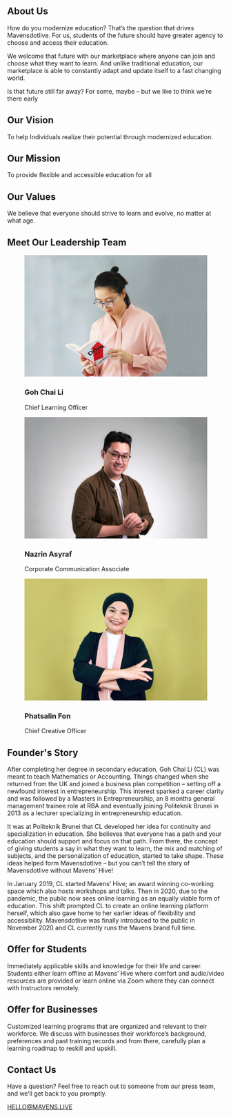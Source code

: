 ## About Us

How do you modernize education? That’s the question that drives Mavensdotlive.
For us, students of the future should have greater agency to choose and access their education.

We welcome that future with our marketplace where anyone can join and choose what they want to learn.
And unlike traditional education, our marketplace is able to constantly adapt and update itself
to a fast changing world.

Is that future still far away? For some, maybe – but we like to think we’re there early

## Our Vision

To help Individuals realize their potential through modernized education.

## Our Mission

To provide flexible and accessible education for all

## Our Values

We believe that everyone should strive to learn and evolve, no matter at what age.

## Meet Our Leadership Team

<x-team>

  <figure>
    <img src="../../public/media/posters/1.jpg" x:src="/media/posters/1.jpg"/>
    <figcaption>
      <h3 as="name">Goh Chai Li</h3>
      <span as="position">Chief Learning Officer</span>
    </figcaption>
  </figure>

  <figure>
    <img src="../../public/media/posters/2.jpg" x:src="/media/posters/2.jpg"/>
    <figcaption>
      <h3 as="name">Nazrin Asyraf</h3>
      <span as="position">Corporate Communication Associate</span>
    </figcaption>
  </figure>

  <figure>
    <img src="../../public/media/posters/3.jpg" x:src="/media/posters/3.jpg"/>
    <figcaption>
      <h3 as="name">Phatsalin Fon</h3>
      <span as="position">Chief Creative Officer</span>
    </figcaption>
  </figure>

</x-team>

## Founder's Story

After completing her degree in secondary education, Goh Chai Li (CL) was meant to teach Mathematics or
Accounting. Things changed when she returned from the UK and joined a business plan competition
– setting off a newfound interest in entrepreneurship. This interest sparked a career clarity and was
followed by a Masters in Entrepreneurship, an 8 months general management trainee role at RBA and
eventually joining Politeknik Brunei in 2013 as a lecturer specializing in entrepreneurship education.

It was at Politeknik Brunei that CL developed her idea for continuity and specialization in education.
She believes that everyone has a path and your education should support and focus on that path. From there,
the concept of giving students a say in what they want to learn, the mix and matching of subjects, and
the personalization of education, started to take shape. These ideas helped form Mavensdotlive –
but you can’t tell the story of Mavensdotlive without Mavens’ Hive!

In January 2019, CL started Mavens’ Hive; an award winning co-working space which also hosts workshops
and talks. Then in 2020, due to the pandemic, the public now sees online learning as an equally viable
form of education. This shift prompted CL to create an online learning platform herself, which also
gave home to her earlier ideas of flexibility and accessibility. Mavensdotlive was finally introduced
to the public in November 2020 and CL currently runs the Mavens brand full time.

## Offer for Students

Immediately applicable skills and knowledge for their life and career. Students either learn
offline at Mavens’ Hive where comfort and audio/video resources are provided or learn online via Zoom
where they can connect with Instructors remotely.

## Offer for Businesses

Customized learning programs that are organized and relevant to their workforce. We discuss with
businesses their workforce’s background, preferences and past training records and from there, carefully
plan a learning roadmap to reskill and upskill.

## Contact Us

Have a question? Feel free to reach out to someone from our press team, and we’ll get back to you promptly.

<a as="x-button" x:as="a" size="2" variant="red" href="mailto:hello@mavens.live">HELLO@MAVENS.LIVE</a>
